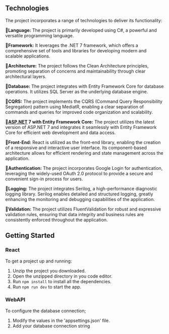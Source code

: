 ## 	Technologies

The project incorporates a range of technologies to deliver its functionality:

:small_blue_diamond:__Language:__ The project is primarily developed using C#, a powerful and versatile programming language.

:small_blue_diamond:**Framework:** It leverages the .NET 7 framework, which offers a comprehensive set of tools and libraries for developing modern and scalable applications.

:small_blue_diamond:**Architecture:** The project follows the Clean Architecture principles, promoting separation of concerns and maintainability through clear architectural layers.

:small_blue_diamond:**Database:** The project integrates with Entity Framework Core for database operations. It utilizes SQL Server as the underlying database engine.

:small_blue_diamond:**CQRS:** The project implements the CQRS (Command Query Responsibility Segregation) pattern using MediatR, enabling a clear separation of commands and queries for improved code organization and scalability.

:small_blue_diamond:**[ASP.NET](http://asp.net/) 7 with Entity Framework Core:** The project utilizes the latest version of ASP.NET 7 and integrates it seamlessly with Entity Framework Core for efficient web development and data access.

:small_blue_diamond:**Front-End:** React is utilized as the front-end library, enabling the creation of a responsive and interactive user interface. Its component-based architecture allows for efficient rendering and state management across the application.

:small_blue_diamond:**Authentication:** The project incorporates Google Login for authentication, leveraging the widely-used OAuth 2.0 protocol to provide a secure and convenient sign-in process for users. 

:small_blue_diamond:**Logging:** The project integrates Serilog, a high-performance diagnostic logging library. Serilog enables detailed and structured logging, greatly enhancing the monitoring and debugging capabilities of the application.

:small_blue_diamond:**Validation:** The project utilizes FluentValidation for robust and expressive validation rules, ensuring that data integrity and business rules are consistently enforced throughout the application.




## Getting Started

### React

To get a project up and running:
1. Unzip the project you downloaded.
2. Open the unzipped directory in you code editor.
3. Run `npm install` to install all the dependencies.
4. Run `npm run dev` to start the app.

### WebAPI

To configure the database connection;<br/>
1. Modify the values in the 'appsettings.json' file.
2. Add your database connection string
